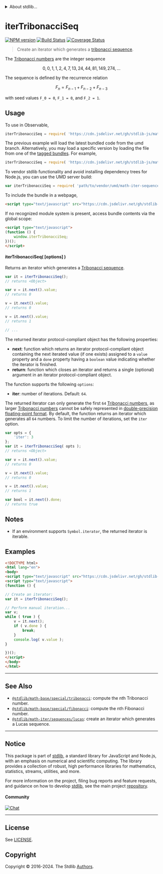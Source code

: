 <!--

@license Apache-2.0

Copyright (c) 2024 The Stdlib Authors.

Licensed under the Apache License, Version 2.0 (the "License");
you may not use this file except in compliance with the License.
You may obtain a copy of the License at

   http://www.apache.org/licenses/LICENSE-2.0

Unless required by applicable law or agreed to in writing, software
distributed under the License is distributed on an "AS IS" BASIS,
WITHOUT WARRANTIES OR CONDITIONS OF ANY KIND, either express or implied.
See the License for the specific language governing permissions and
limitations under the License.

-->


<details>
  <summary>
    About stdlib...
  </summary>
  <p>We believe in a future in which the web is a preferred environment for numerical computation. To help realize this future, we've built stdlib. stdlib is a standard library, with an emphasis on numerical and scientific computation, written in JavaScript (and C) for execution in browsers and in Node.js.</p>
  <p>The library is fully decomposable, being architected in such a way that you can swap out and mix and match APIs and functionality to cater to your exact preferences and use cases.</p>
  <p>When you use stdlib, you can be absolutely certain that you are using the most thorough, rigorous, well-written, studied, documented, tested, measured, and high-quality code out there.</p>
  <p>To join us in bringing numerical computing to the web, get started by checking us out on <a href="https://github.com/stdlib-js/stdlib">GitHub</a>, and please consider <a href="https://opencollective.com/stdlib">financially supporting stdlib</a>. We greatly appreciate your continued support!</p>
</details>

# iterTribonacciSeq

[![NPM version][npm-image]][npm-url] [![Build Status][test-image]][test-url] [![Coverage Status][coverage-image]][coverage-url] <!-- [![dependencies][dependencies-image]][dependencies-url] -->

> Create an iterator which generates a [tribonacci sequence][tribonacci-number].

<!-- Section to include introductory text. Make sure to keep an empty line after the intro `section` element and another before the `/section` close. -->

<section class="intro">

The [Tribonacci numbers][tribonacci-number] are the integer sequence

<!-- <equation class="equation" label="eq:tribonacci_sequence" align="center" raw="0, 0, 1, 1, 2, 4, 7, 13, 24, 44, 81, 149, 274, 504, 927, 1705, \ldots" alt="Tribonacci sequence"> -->

```math
0, 0, 1, 1, 2, 4, 7, 13, 24, 44, 81, 149, 274, \ldots
```

<!-- <div class="equation" align="center" data-raw-text="0, 0, 1, 1, 2, 4, 7, 13, 24, 44, 81, 149, 274, 504, 927, 1705, \ldots" data-equation="eq:tribonacci_sequence">
    <img src="https://cdn.jsdelivr.net/gh/stdlib-js/stdlib@3249a68fb57cd71148f87ef3b2774be70a04d80a/lib/node_modules/@stdlib/math/base/special/tribonacci/docs/img/equation_tribonacci_sequence.svg" alt="Tribonacci sequence">
    <br>
</div> -->

<!-- </equation> -->

The sequence is defined by the recurrence relation

<!-- <equation class="equation" label="eq:tribonacci_recurrence_relation" align="center" raw="F_n = F_{n-1} + F_{n-2} + F_{n-3}" alt="Tribonacci sequence recurrence relation"> -->

```math
F_n = F_{n-1} + F_{n-2} + F_{n-3}
```

<!-- <div class="equation" align="center" data-raw-text="F_n = F_{n-1} + F_{n-2} + F_{n-3}" data-equation="eq:tribonacci_recurrence_relation">
    <img src="https://cdn.jsdelivr.net/gh/stdlib-js/stdlib@3249a68fb57cd71148f87ef3b2774be70a04d80a/lib/node_modules/@stdlib/math/base/special/tribonacci/docs/img/equation_tribonacci_recurrence_relation.svg" alt="Tribonacci sequence recurrence relation">
    <br>
</div> -->

<!-- </equation> -->

with seed values `F_0 = 0`, `F_1 = 0`, and `F_2 = 1`.

</section>

<!-- /.intro -->

<!-- Package usage documentation. -->



<section class="usage">

## Usage

To use in Observable,

```javascript
iterTribonacciSeq = require( 'https://cdn.jsdelivr.net/gh/stdlib-js/math-iter-sequences-tribonacci@umd/browser.js' )
```
The previous example will load the latest bundled code from the umd branch. Alternatively, you may load a specific version by loading the file from one of the [tagged bundles](https://github.com/stdlib-js/math-iter-sequences-tribonacci/tags). For example,

```javascript
iterTribonacciSeq = require( 'https://cdn.jsdelivr.net/gh/stdlib-js/math-iter-sequences-tribonacci@v0.1.0-umd/browser.js' )
```

To vendor stdlib functionality and avoid installing dependency trees for Node.js, you can use the UMD server build:

```javascript
var iterTribonacciSeq = require( 'path/to/vendor/umd/math-iter-sequences-tribonacci/index.js' )
```

To include the bundle in a webpage,

```html
<script type="text/javascript" src="https://cdn.jsdelivr.net/gh/stdlib-js/math-iter-sequences-tribonacci@umd/browser.js"></script>
```

If no recognized module system is present, access bundle contents via the global scope:

```html
<script type="text/javascript">
(function () {
    window.iterTribonacciSeq;
})();
</script>
```

#### iterTribonacciSeq( \[options] )

Returns an iterator which generates a [Tribonacci sequence][tribonacci-number].

```javascript
var it = iterTribonacciSeq();
// returns <Object>

var v = it.next().value;
// returns 0

v = it.next().value;
// returns 0

v = it.next().value;
// returns 1

// ...
```

The returned iterator protocol-compliant object has the following properties:

-   **next**: function which returns an iterator protocol-compliant object containing the next iterated value (if one exists) assigned to a `value` property and a `done` property having a `boolean` value indicating whether the iterator is finished.
-   **return**: function which closes an iterator and returns a single (optional) argument in an iterator protocol-compliant object.

The function supports the following `options`:

-   **iter**: number of iterations. Default: `64`.

The returned iterator can only generate the first `64` [Tribonacci numbers][tribonacci-number], as larger [Tribonacci numbers][tribonacci-number] cannot be safely represented in [double-precision floating-point format][ieee754]. By default, the function returns an iterator which generates all `64` numbers. To limit the number of iterations, set the `iter` option.

```javascript
var opts = {
    'iter': 3
};
var it = iterTribonacciSeq( opts );
// returns <Object>

var v = it.next().value;
// returns 0

v = it.next().value;
// returns 0

v = it.next().value;
// returns 1

var bool = it.next().done;
// returns true
```

</section>

<!-- /.usage -->

<!-- Package usage notes. Make sure to keep an empty line after the `section` element and another before the `/section` close. -->

<section class="notes">

## Notes

-   If an environment supports `Symbol.iterator`, the returned iterator is iterable.

</section>

<!-- /.notes -->

<!-- Package usage examples. -->

<section class="examples">

## Examples

<!-- eslint no-undef: "error" -->

```html
<!DOCTYPE html>
<html lang="en">
<body>
<script type="text/javascript" src="https://cdn.jsdelivr.net/gh/stdlib-js/math-iter-sequences-tribonacci@umd/browser.js"></script>
<script type="text/javascript">
(function () {

// Create an iterator:
var it = iterTribonacciSeq();

// Perform manual iteration...
var v;
while ( true ) {
    v = it.next();
    if ( v.done ) {
        break;
    }
    console.log( v.value );
}

})();
</script>
</body>
</html>
```

</section>

<!-- /.examples -->

<!-- Section to include cited references. If references are included, add a horizontal rule *before* the section. Make sure to keep an empty line after the `section` element and another before the `/section` close. -->

<section class="references">

</section>

<!-- /.references -->

<!-- Section for related `stdlib` packages. Do not manually edit this section, as it is automatically populated. -->

<section class="related">

* * *

## See Also

-   <span class="package-name">[`@stdlib/math-base/special/tribonacci`][@stdlib/math/base/special/tribonacci]</span><span class="delimiter">: </span><span class="description">compute the nth Tribonacci number.</span>
-   <span class="package-name">[`@stdlib/math-base/special/fibonacci`][@stdlib/math/base/special/fibonacci]</span><span class="delimiter">: </span><span class="description">compute the nth Fibonacci number.</span>
-   <span class="package-name">[`@stdlib/math-iter/sequences/lucas`][@stdlib/math/iter/sequences/lucas]</span><span class="delimiter">: </span><span class="description">create an iterator which generates a Lucas sequence.</span>

</section>

<!-- /.related -->

<!-- Section for all links. Make sure to keep an empty line after the `section` element and another before the `/section` close. -->


<section class="main-repo" >

* * *

## Notice

This package is part of [stdlib][stdlib], a standard library for JavaScript and Node.js, with an emphasis on numerical and scientific computing. The library provides a collection of robust, high performance libraries for mathematics, statistics, streams, utilities, and more.

For more information on the project, filing bug reports and feature requests, and guidance on how to develop [stdlib][stdlib], see the main project [repository][stdlib].

#### Community

[![Chat][chat-image]][chat-url]

---

## License

See [LICENSE][stdlib-license].


## Copyright

Copyright &copy; 2016-2024. The Stdlib [Authors][stdlib-authors].

</section>

<!-- /.stdlib -->

<!-- Section for all links. Make sure to keep an empty line after the `section` element and another before the `/section` close. -->

<section class="links">

[npm-image]: http://img.shields.io/npm/v/@stdlib/math-iter-sequences-tribonacci.svg
[npm-url]: https://npmjs.org/package/@stdlib/math-iter-sequences-tribonacci

[test-image]: https://github.com/stdlib-js/math-iter-sequences-tribonacci/actions/workflows/test.yml/badge.svg?branch=v0.1.0
[test-url]: https://github.com/stdlib-js/math-iter-sequences-tribonacci/actions/workflows/test.yml?query=branch:v0.1.0

[coverage-image]: https://img.shields.io/codecov/c/github/stdlib-js/math-iter-sequences-tribonacci/main.svg
[coverage-url]: https://codecov.io/github/stdlib-js/math-iter-sequences-tribonacci?branch=main

<!--

[dependencies-image]: https://img.shields.io/david/stdlib-js/math-iter-sequences-tribonacci.svg
[dependencies-url]: https://david-dm.org/stdlib-js/math-iter-sequences-tribonacci/main

-->

[chat-image]: https://img.shields.io/gitter/room/stdlib-js/stdlib.svg
[chat-url]: https://app.gitter.im/#/room/#stdlib-js_stdlib:gitter.im

[stdlib]: https://github.com/stdlib-js/stdlib

[stdlib-authors]: https://github.com/stdlib-js/stdlib/graphs/contributors

[umd]: https://github.com/umdjs/umd
[es-module]: https://developer.mozilla.org/en-US/docs/Web/JavaScript/Guide/Modules

[deno-url]: https://github.com/stdlib-js/math-iter-sequences-tribonacci/tree/deno
[deno-readme]: https://github.com/stdlib-js/math-iter-sequences-tribonacci/blob/deno/README.md
[umd-url]: https://github.com/stdlib-js/math-iter-sequences-tribonacci/tree/umd
[umd-readme]: https://github.com/stdlib-js/math-iter-sequences-tribonacci/blob/umd/README.md
[esm-url]: https://github.com/stdlib-js/math-iter-sequences-tribonacci/tree/esm
[esm-readme]: https://github.com/stdlib-js/math-iter-sequences-tribonacci/blob/esm/README.md
[branches-url]: https://github.com/stdlib-js/math-iter-sequences-tribonacci/blob/main/branches.md

[stdlib-license]: https://raw.githubusercontent.com/stdlib-js/math-iter-sequences-tribonacci/main/LICENSE

[tribonacci-number]: https://en.wikipedia.org/wiki/Generalizations_of_Fibonacci_numbers#Tribonacci_numbers

[ieee754]: https://en.wikipedia.org/wiki/IEEE_754-1985

<!-- <related-links> -->

[@stdlib/math/base/special/tribonacci]: https://github.com/stdlib-js/math-base-special-tribonacci/tree/umd

[@stdlib/math/iter/sequences/lucas]: https://github.com/stdlib-js/math-iter-sequences-lucas/tree/umd

[@stdlib/math/base/special/fibonacci]: https://github.com/stdlib-js/math-base-special-fibonacci/tree/umd

<!-- </related-links> -->

</section>

<!-- /.links -->
